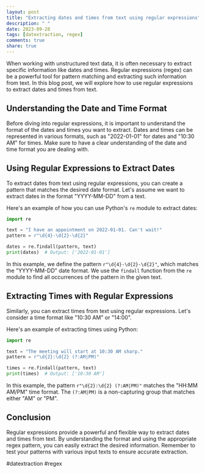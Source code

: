 ```yaml
---
layout: post
title: "Extracting dates and times from text using regular expressions"
description: " "
date: 2023-09-28
tags: [datextraction, regex]
comments: true
share: true
---
```


When working with unstructured text data, it is often necessary to extract specific information like dates and times. Regular expressions (regex) can be a powerful tool for pattern matching and extracting such information from text. In this blog post, we will explore how to use regular expressions to extract dates and times from text.

## Understanding the Date and Time Format

Before diving into regular expressions, it is important to understand the format of the dates and times you want to extract. Dates and times can be represented in various formats, such as "2022-01-01" for dates and "10:30 AM" for times. Make sure to have a clear understanding of the date and time format you are dealing with.

## Using Regular Expressions to Extract Dates

To extract dates from text using regular expressions, you can create a pattern that matches the desired date format. Let's assume we want to extract dates in the format "YYYY-MM-DD" from a text.

Here's an example of how you can use Python's `re` module to extract dates:

```python
import re

text = "I have an appointment on 2022-01-01. Can't wait!"
pattern = r"\d{4}-\d{2}-\d{2}"

dates = re.findall(pattern, text)
print(dates)  # Output: ['2022-01-01']
```

In this example, we define the pattern `r"\d{4}-\d{2}-\d{2}"`, which matches the "YYYY-MM-DD" date format. We use the `findall` function from the `re` module to find all occurrences of the pattern in the given text.

## Extracting Times with Regular Expressions

Similarly, you can extract times from text using regular expressions. Let's consider a time format like "10:30 AM" or "14:00".

Here's an example of extracting times using Python:

```python
import re

text = "The meeting will start at 10:30 AM sharp."
pattern = r"\d{2}:\d{2} (?:AM|PM)"

times = re.findall(pattern, text)
print(times)  # Output: ['10:30 AM']
```

In this example, the pattern `r"\d{2}:\d{2} (?:AM|PM)"` matches the "HH:MM AM/PM" time format. The `(?:AM|PM)` is a non-capturing group that matches either "AM" or "PM".

## Conclusion

Regular expressions provide a powerful and flexible way to extract dates and times from text. By understanding the format and using the appropriate regex pattern, you can easily extract the desired information. Remember to test your patterns with various input texts to ensure accurate extraction.

#datextraction #regex